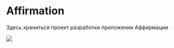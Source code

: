 # Affirmation

Здесь храниться проект разработки приложении Аффирмации

<img src="https://github.com/AlexZaitcev08/Affirmation/screenShot.png">
